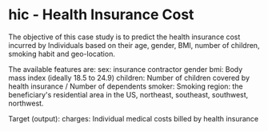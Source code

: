 # hic - Health Insurance Cost
The objective of this case study is to predict the health insurance cost incurred by Individuals based on their age, gender, BMI, number of children, smoking habit and geo-location.

The available features are:
sex: insurance contractor gender
bmi: Body mass index (ideally 18.5 to 24.9)
children: Number of children covered by health insurance / Number of dependents
smoker: Smoking
region: the beneficiary's residential area in the US, northeast, southeast, southwest, northwest.


Target (output):
charges: Individual medical costs billed by health insurance

